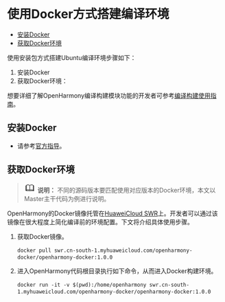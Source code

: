 # 使用Docker方式搭建编译环境<a name="ZH-CN_TOPIC_0000001171455558"></a>

-   [安装Docker](#section7337134183512)
-   [获取Docker环境](#section15666113905015)

使用安装包方式搭建Ubuntu编译环境步骤如下：

1.  安装Docker
2.  获取Docker环境：

想要详细了解OpenHarmony编译构建模块功能的开发者可参考[编译构建使用指南](../subsystems/subsys-build-mini-lite.md)。

## 安装Docker<a name="section7337134183512"></a>

-   请参考[官方指导](https://docs.docker.com/engine/install/)。

## 获取Docker环境<a name="section15666113905015"></a>

>![](../public_sys-resources/icon-note.gif) **说明：** 
>不同的源码版本要匹配使用对应版本的Docker环境，本文以Master主干代码为例进行说明。

OpenHarmony的Docker镜像托管在[HuaweiCloud SWR](https://console.huaweicloud.com/swr/?region=cn-south-1#/app/warehouse/warehouseMangeDetail/goldensir/openharmony-docker/openharmony-docker?type=ownImage)上。开发者可以通过该镜像在很大程度上简化编译前的环境配置。下文将介绍具体使用步骤。

1.  获取Docker镜像。

    ```
    docker pull swr.cn-south-1.myhuaweicloud.com/openharmony-docker/openharmony-docker:1.0.0
    ```

2.  进入OpenHarmony代码根目录执行如下命令，从而进入Docker构建环境。

    ```
    docker run -it -v $(pwd):/home/openharmony swr.cn-south-1.myhuaweicloud.com/openharmony-docker/openharmony-docker:1.0.0
    ```
